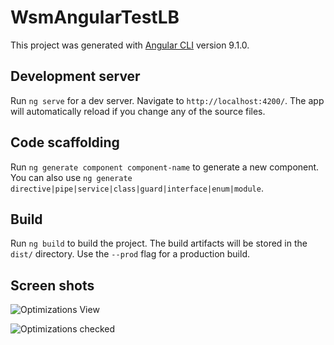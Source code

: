 # WsmAngularTestLB

This project was generated with [Angular CLI](https://github.com/angular/angular-cli) version 9.1.0.

## Development server

Run `ng serve` for a dev server. Navigate to `http://localhost:4200/`. The app will automatically reload if you change any of the source files.

## Code scaffolding

Run `ng generate component component-name` to generate a new component. You can also use `ng generate directive|pipe|service|class|guard|interface|enum|module`.

## Build

Run `ng build` to build the project. The build artifacts will be stored in the `dist/` directory. Use the `--prod` flag for a production build.

## Screen shots

![Optimizations View](https://firebasestorage.googleapis.com/v0/b/uca-3des.appspot.com/o/WhiteSharkMedia%2Ftest1.PNG?alt=media&token=0b2ff2f3-f0d2-494c-b7c1-e4de7361a37e)

![Optimizations checked](https://firebasestorage.googleapis.com/v0/b/uca-3des.appspot.com/o/WhiteSharkMedia%2Ftest2.PNG?alt=media&token=ec3f7cb2-2642-404a-9a0d-8e72dd183ce4)
